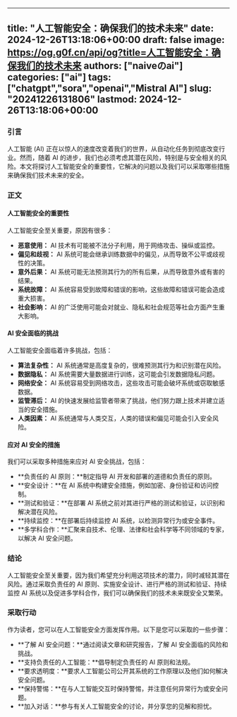 
---
title: "人工智能安全：确保我们的技术未来"
date: 2024-12-26T13:18:06+00:00
draft: false
image: https://og.g0f.cn/api/og?title=人工智能安全：确保我们的技术未来
authors: ["naiveのai"]
categories: ["ai"]
tags: ["chatgpt","sora","openai","Mistral AI"]
slug: "20241226131806"
lastmod: 2024-12-26T13:18:06+00:00
---
### 引言

人工智能 (AI) 正在以惊人的速度改变着我们的世界，从自动化任务到彻底改变行业。然而，随着 AI 的进步，我们也必须考虑其潜在风险，特别是与安全相关的风险。本文将探讨人工智能安全的重要性，它解决的问题以及我们可以采取哪些措施来确保我们技术未来的安全。

### 正文

#### 人工智能安全的重要性

人工智能安全至关重要，原因有很多：

- **恶意使用：** AI 技术有可能被不法分子利用，用于网络攻击、操纵或监控。
- **偏见和歧视：** AI 系统可能会继承训练数据中的偏见，从而导致不公平或歧视性的决策。
- **意外后果：** AI 系统可能无法预测其行为的所有后果，从而导致意外或有害的结果。
- **系统故障：** AI 系统容易受到故障和错误的影响，这些故障和错误可能会造成重大损害。
- **社会影响：** AI 的广泛使用可能会对就业、隐私和社会规范等社会方面产生重大影响。

#### AI 安全面临的挑战

人工智能安全面临着许多挑战，包括：

- **算法复杂性：** AI 系统通常是高度复杂的，很难预测其行为和识别潜在风险。
- **数据隐私：** AI 系统需要大量数据进行训练，这可能会引发数据隐私问题。
- **网络安全：** AI 系统容易受到网络攻击，这些攻击可能会破坏系统或窃取敏感数据。
- **监管滞后：** AI 的快速发展给监管者带来了挑战，他们努力跟上技术并建立适当的安全措施。
- **人类因素：** AI 系统通常与人类交互，人类的错误和偏见可能会引入安全风险。

#### 应对 AI 安全的措施

我们可以采取多种措施来应对 AI 安全挑战，包括：

- **负责任的 AI 原则：**制定指导 AI 开发和部署的道德和负责任的原则。
- **安全设计：**在 AI 系统中构建安全措施，例如加密、身份验证和访问控制。
- **测试和验证：**在部署 AI 系统之前对其进行严格的测试和验证，以识别和解决潜在风险。
- **持续监控：**在部署后持续监控 AI 系统，以检测异常行为或安全事件。
- **多学科合作：**汇聚来自技术、伦理、法律和社会科学等不同领域的专家，以解决 AI 安全问题。

### 结论

人工智能安全至关重要，因为我们希望充分利用这项技术的潜力，同时减轻其潜在风险。通过采取负责任的 AI 原则、实施安全设计、进行严格的测试和验证、持续监控 AI 系统以及促进多学科合作，我们可以确保我们的技术未来既安全又繁荣。

### 采取行动

作为读者，您可以在人工智能安全方面发挥作用。以下是您可以采取的一些步骤：

- **了解 AI 安全问题：**通过阅读文章和研究报告，了解 AI 安全面临的风险和挑战。
- **支持负责任的人工智能：**倡导制定负责任的 AI 原则和法规。
- **要求透明度：**要求人工智能公司公开其系统的工作原理以及他们如何解决安全问题。
- **保持警惕：**在与人工智能交互时保持警惕，并注意任何异常行为或安全问题。
- **加入对话：**参与有关人工智能安全的讨论，并分享您的见解和担忧。